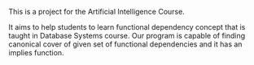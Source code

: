 This is a project for the Artificial Intelligence Course.

It aims to help students to learn functional dependency concept that is taught in Database Systems course. 
Our program is capable of finding canonical cover of given set of functional dependencies and it has an implies function.
